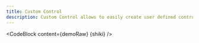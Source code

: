 ```yaml
---
title: Custom Control
description: Custom Control allows to easily create user defined controls.
---
```


<script lang="ts">
  import Demo from "./CustomControl.svelte";
  import demoRaw from "./CustomControl.svelte?raw";
  import CodeBlock from "../../CodeBlock.svelte";
    let { shiki } = $props();
</script>

<Demo />

<CodeBlock content={demoRaw} {shiki} />
